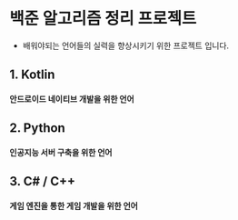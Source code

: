 # 백준 알고리즘 정리 프로젝트
* 배워야되는 언어들의 실력을 향상시키기 위한 프로젝트 입니다.

## 1. Kotlin

#### 안드로이드 네이티브 개발을 위한 언어

## 2. Python

#### 인공지능 서버 구축을 위한 언어

## 3. C# / C++

#### 게임 엔진을 통한 게임 개발을 위한 언어